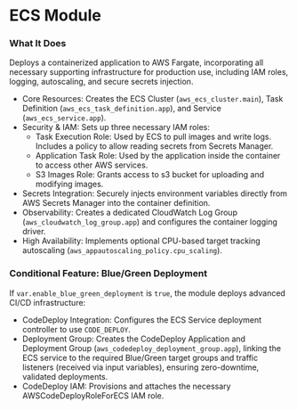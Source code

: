 # ECS Module

### What It Does

Deploys a containerized application to AWS Fargate, incorporating all necessary supporting infrastructure for production use, including IAM roles, logging, autoscaling, and secure secrets injection.

- Core Resources: Creates the ECS Cluster (`aws_ecs_cluster.main`), Task Definition (`aws_ecs_task_definition.app`), and Service (`aws_ecs_service.app`).
- Security & IAM: Sets up three necessary IAM roles:
  - Task Execution Role: Used by ECS to pull images and write logs. Includes a policy to allow reading secrets from Secrets Manager.
  - Application Task Role: Used by the application inside the container to access other AWS services.
  - S3 Images Role: Grants access to s3 bucket for uploading and modifying images.
- Secrets Integration: Securely injects environment variables directly from AWS Secrets Manager into the container definition.
- Observability: Creates a dedicated CloudWatch Log Group (`aws_cloudwatch_log_group.app`) and configures the container logging driver.
- High Availability: Implements optional CPU-based target tracking autoscaling (`aws_appautoscaling_policy.cpu_scaling`).

### Conditional Feature: Blue/Green Deployment

If `var.enable_blue_green_deployment` is `true`, the module deploys advanced CI/CD infrastructure:

- CodeDeploy Integration: Configures the ECS Service deployment controller to use `CODE_DEPLOY`.
- Deployment Group: Creates the CodeDeploy Application and Deployment Group (`aws_codedeploy_deployment_group.app`), linking the ECS service to the required Blue/Green target groups and traffic listeners (received via input variables), ensuring zero-downtime, validated deployments.
- CodeDeploy IAM: Provisions and attaches the necessary AWSCodeDeployRoleForECS IAM role.
